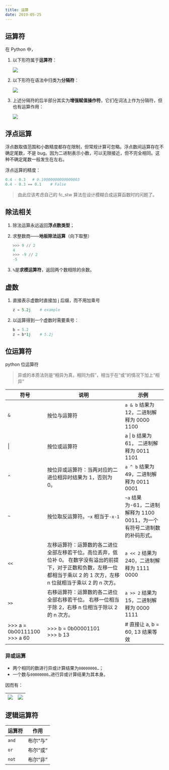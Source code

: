 ```yaml
---
title: 运算
date: 2019-05-25
---
```


## 运算符

在 Python 中，

1. 以下形符属于**运算符**：

    ![](https://chua-n.gitee.io/figure-bed/notebook/Python/11.png)

2. 以下形符在语法中归类为**分隔符**：

    ![](https://chua-n.gitee.io/figure-bed/notebook/Python/12.png)

3. 上述分隔符的后半部分其实为**增强赋值操作符**，它们在词法上作为分隔符，但也有运算作用：

    ![](https://chua-n.gitee.io/figure-bed/notebook/Python/13.png)

## 浮点运算

浮点数取值范围和小数精度都存在限制，但常规计算可忽略。浮点数间运算存在不确定尾数，不是 bug。因为二进制表示小数，可以无限接近，但不完全相同。这种不确定尾数一般发生在左右。

浮点运算的精度：

```python
0.4 - 0.3 	# 0.10000000000000003
0.4 - 0.3 == 0.1	# False
```

> 由此应该考虑自己的 fc_stw 算法在设计模糊合成运算函数时的问题了。

## 除法相关

1. 除法运算永远返回**浮点数类型**；

2. 求整数商——**地板除法运算**（向下取整）

    ```python
    >>> 9 // 2
    4
    >>> -9 // 2
    -5
    ```

3. `%`是**求模运算符**，返回两个数相除的余数。

## 虚数

1. 直接表示虚数时直接加 j 后缀，而不用加乘号

    ```python
    z = 5.2j	# example
    ```

2. 以运算得到一个虚数时需要乘号：

    ```python
    b = 5.2
    z = b*1j	# 5.2j
    ```

## 位运算符

python 位运算符

> 异或的本质法则是“相异为真，相同为假”，相当于在“或”的情况下加上“相异”

| 符号                              | 说明                                                         | 示例                                                         |
| --------------------------------- | ------------------------------------------------------------ | ------------------------------------------------------------ |
| `&`                               | 按位与运算符                                                 | `a & b` 结果为 12，二进制解释为 0000 1100                    |
| \|                                | 按位或运算符                                                 | a \| b 结果为 61， 二进制解释为 0011 1101                    |
| `^`                               | 按位异或运算符：当两对应的二进位相异时结果为 1，否则为 0。   | `a ^ b` 结果为 49，二进制解释为 0011 0001                    |
| `~`                               | 按位取反运算符。`~x` 相当于`-x-1`                            | `~a` 结果为-61，二进制解释为 1100 0011，为一个有符号二进制数的补码形式。 |
| `<<`                              | 左移运算符：运算数的各二进位全部左移若干位。高位丢弃，低位补 0。 在数字没有溢出的前提下，对于正数和负数，左移一位都相当于乘以 2 的 1 次方，左移 n 位就相当于乘以 2 的 n 次方。 | `a << 2` 结果为 240，二进制解释为 1111 0000                  |
| `>>`                              | 右移运算符：运算数的各二进位全部右移若干位。 右移一位相当于除 2，右移 n 位相当于除以 2 的 n 次方。 | `a >> 2` 结果为 15，二进制解释为 0000 1111                   |
| >>> a = 0b00111100<br /> >>> a 60 | >>> b = 0b00001101 <br />>>> b 13                            | # 直接让 a, b = 60, 13 结果等效                              |

### 异或运算

- 两个相同的数进行异或计算结果为`00000000…`；
- 一个数与`00000000…`进行异或计算结果为其本身。

因而有：

| ![](https://chua-n.gitee.io/figure-bed/notebook/Python/572.png) | ![](https://chua-n.gitee.io/figure-bed/notebook/Python/573.png) |
| ---------------------------------------------------- | ---------------------------------------------------- |

## 逻辑运算符

| 运算符 | 作用     |
| ------ | -------- |
| `and`  | 布尔“与” |
| `or`   | 布尔“或” |
| `not`  | 布尔“非” |
